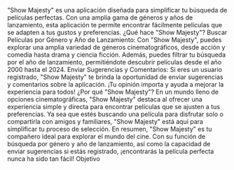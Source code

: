 "Show Majesty" es una aplicación diseñada para simplificar tu búsqueda de películas perfectas. Con una amplia gama de géneros y años de lanzamiento, esta aplicación te permite encontrar fácilmente películas que se adapten a tus gustos y preferencias.
¿Qué hace "Show Majesty"?
Buscar Películas por Género y Año de Lanzamiento: Con "Show Majesty", puedes explorar una amplia variedad de géneros cinematográficos, desde acción y comedia hasta drama y ciencia ficción. Además, puedes filtrar tu búsqueda por el año de lanzamiento, permitiéndote descubrir películas desde el año 2000 hasta el 2024.
Enviar Sugerencias y Comentarios: Si eres un usuario registrado, "Show Majesty" te brinda la oportunidad de enviar sugerencias y comentarios sobre la aplicación. ¡Tu opinión importa y ayuda a mejorar la experiencia para todos!
¿Por qué "Show Majesty"?
En un mundo lleno de opciones cinematográficas, "Show Majesty" destaca al ofrecer una experiencia simple y directa para encontrar películas que se ajusten a tus preferencias. Ya sea que estés buscando una película para disfrutar solo o compartirla con amigos y familiares, "Show Majesty" está aquí para simplificar tu proceso de selección.
En resumen, "Show Majesty" es tu compañero ideal para explorar el mundo del cine. Con su función de búsqueda por género y año de lanzamiento, así como la capacidad de enviar sugerencias si estás registrado, ¡encontrarás la película perfecta nunca ha sido tan fácil!
Objetivo
